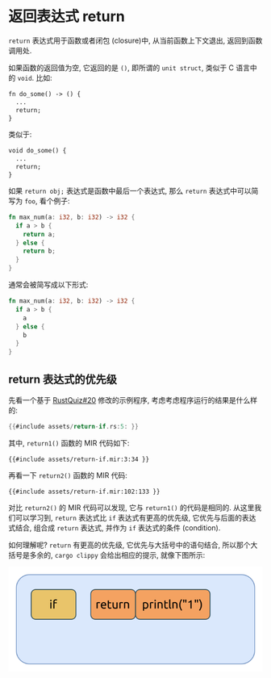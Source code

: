 # 返回表达式 return

`return` 表达式用于函数或者闭包 (closure)中, 从当前函数上下文退出, 返回到函数调用处.

如果函数的返回值为空, 它返回的是 `()`, 即所谓的 `unit struct`, 类似于 C 语言中的 `void`. 比如:

```rust, ignore
fn do_some() -> () {
  ...
  return;
}
```

类似于:

```C, ignore
void do_some() {
  ...
  return;
}
```

如果 `return obj;` 表达式是函数中最后一个表达式, 那么 `return` 表达式中可以简写为 `foo`, 看个例子:

```rust
fn max_num(a: i32, b: i32) -> i32 {
  if a > b {
    return a;
  } else {
    return b;
  }
}
```

通常会被简写成以下形式:

```rust
fn max_num(a: i32, b: i32) -> i32 {
  if a > b {
    a
  } else {
    b
  }
}
```

## return 表达式的优先级

先看一个基于 [RustQuiz#20](https://dtolnay.github.io/rust-quiz/20) 修改的示例程序,
考虑考虑程序运行的结果是什么样的:

```rust
{{#include assets/return-if.rs:5: }}
```

其中, `return1()` 函数的 MIR 代码如下:

```rust, ignore
{{#include assets/return-if.mir:3:34 }}
```

再看一下 `return2()` 函数的 MIR 代码:

```rust, ignore
{{#include assets/return-if.mir:102:133 }}
```

对比 `return2()` 的 MIR 代码可以发现, 它与 `return1()` 的代码是相同的.
从这里我们可以学习到, `return` 表达式比 `if` 表达式有更高的优先级, 它优先与后面的表达式结合, 组合成 `return` 表达式,
并作为 `if` 表达式的条件 (condition).

如何理解呢? `return` 有更高的优先级, 它优先与大括号中的语句结合, 所以那个大括号是多余的,
`cargo clippy` 会给出相应的提示, 就像下图所示:

![return if](assets/return-if.svg)